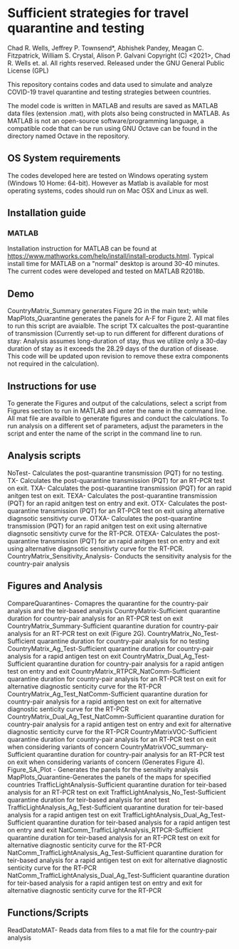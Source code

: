 # Sufficient strategies for travel quarantine and testing
Chad R. Wells, Jeffrey P. Townsend*, Abhishek Pandey, Meagan C. Fitzpatrick, William S. Crystal, Alison P. Galvani
Copyright (C) <2021>, Chad R. Wells et. al. All rights reserved. Released under the GNU General Public License (GPL)

This repository contains codes and data used to simulate and analyze COVID-19 travel quarantine and testing strategies between countries.

The model code is written in MATLAB and results are saved as MATLAB data files (extension .mat), with plots also being constructed in MATLAB. As MATLAB is not an open-source software/programming language, a compatible code that can be run using GNU Octave can be found in the directory named Octave in the repository.

## OS System requirements
The codes developed here are tested on Windows operating system (Windows 10 Home: 64-bit). However as Matlab is available for most operating systems, codes should run on Mac OSX and Linux as well.

## Installation guide
### MATLAB
Installation instruction for MATLAB can be found at https://www.mathworks.com/help/install/install-products.html. Typical install time for MATLAB on a "normal" desktop is around 30-40 minutes. The current codes were developed and tested on MATLAB R2018b.

## Demo
CountryMatrix_Summary generates Figure 2G in the main text; while MapPlots_Quarantine generates the panels for A-F for Figure 2. All mat files to run this script are avaialble. The script TX calcualtes the post-quarantine of transmission (Currently set-up to run different for different durations of stay: Analysis assumes long-duration of stay, thus we utilize only a 30-day duration of stay as it exceeds the 28.29 days of the duration of disease. This code will be updated upon revision to remove these extra components not required in the calculation).

## Instructions for use
To generate the Figures and output of the calculations, select a script from Figures section to run in MATLAB and enter the name in the command line. All mat file are availble to generate figures and conduct the calculations. To run analysis on a different set of parameters, adjust the parameters in the script and enter the name of the script in the command line to run.

## Analysis scripts
NoTest- Calculates the post-quarantine transmission (PQT) for no testing.
TX- Calculates the post-quarantine transmission (PQT) for an RT-PCR test on exit.
TXA- Calculates the post-quarantine transmission (PQT) for an rapid anitgen test on exit.
TEXA- Calculates the post-quarantine transmission (PQT) for an rapid anitgen test on entry and exit.
OTX- Calculates the post-quarantine transmission (PQT) for an RT-PCR test on exit using alternative diagnsotic sensitivty curve.
OTXA- Calculates the post-quarantine transmission (PQT) for an rapid anitgen test on exit using alternative diagnsotic sensitivty curve for the RT-PCR.
OTEXA- Calculates the post-quarantine transmission (PQT) for an rapid anitgen test on entry and exit using alternative diagnsotic sensitivty curve for the RT-PCR.
CountryMatrix_Sensitivity_Analysis- Conducts the sensitivity analysis for the country-pair analysis
## Figures and Analysis
CompareQuarantines- Comapres the quarantine for the country-pair analysis and the teir-based analysis
CountryMatrix-Sufficient quarantine duration for country-pair analysis for an RT-PCR test on exit
CountryMatrix_Summary-Sufficient quarantine duration for country-pair analysis for an RT-PCR test on exit (Figure 2G).
CountryMatrix_No_Test-Sufficient quarantine duration for country-pair analysis for no testing
CountryMatrix_Ag_Test-Sufficient quarantine duration for country-pair analysis for a rapid antigen test on exit
CountryMatrix_Dual_Ag_Test-Sufficient quarantine duration for country-pair analysis for a rapid antigen test on entry and exit
CountryMatrix_RTPCR_NatComm-Sufficient quarantine duration for country-pair analysis for an RT-PCR test on exit for alternative diagnostic senticity curve for the RT-PCR
CountryMatrix_Ag_Test_NatComm-Sufficient quarantine duration for country-pair analysis for a rapid antigen test on exit for alternative diagnostic senticity curve for the RT-PCR
CountryMatrix_Dual_Ag_Test_NatComm-Sufficient quarantine duration for country-pair analysis for a rapid antigen test on entry and exit for alternative diagnostic senticity curve for the RT-PCR
CountryMatrixVOC-Sufficient quarantine duration for country-pair analysis for an RT-PCR test on exit when considering variants of concern
CountryMatrixVOC_summary-Sufficient quarantine duration for country-pair analysis for an RT-PCR test on exit when considering variants of concern (Generates Figure 4).
Figure_SA_Plot - Generates the panels for the sensitivity analysis
MapPlots_Quarantine-Generates the panels of the maps for specified countries
TrafficLightAnalysis-Sufficient quarantine duration for teir-based analysis for an RT-PCR test on exit
TrafficLightAnalysis_No_Test-Sufficient quarantine duration for teir-based analysis for anot test
TrafficLightAnalysis_Ag_Test-Sufficient quarantine duration for teir-based analysis for a rapid antigen test on exit
TrafficLightAnalysis_Dual_Ag_Test-Sufficient quarantine duration for teir-based analysis for a rapid antigen test on entry and exit
NatComm_TrafficLightAnalysis_RTPCR-Sufficient quarantine duration for teir-based analysis for an RT-PCR test on exit for alternative diagnostic senticity curve for the RT-PCR
NatComm_TrafficLightAnalysis_Ag_Test-Sufficient quarantine duration for teir-based analysis for a rapid antigen test on exit for alternative diagnostic senticity curve for the RT-PCR
NatComm_TrafficLightAnalysis_Dual_Ag_Test-Sufficient quarantine duration for teir-based analysis for a rapid antigen test on entry and exit for alternative diagnostic senticity curve for the RT-PCR
## Functions/Scripts
ReadDatatoMAT- Reads data from files to a mat file for the country-pair analysis

